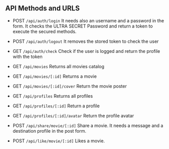 ## API Methods and URLS

-   POST `/api/auth/login`
    It needs also an username and a password in the form. It checks the ULTRA SECRET Password and return a token to execute the secured methods.
-   POST `/api/auth/logout` It removes the stored token to check the user
-   GET `/api/auth/check` Check if the user is logged and return the profile with the token
-   GET `/api/movies` Returns all movies catalog
-   GET `/api/movies/[:id]` Returns a movie
-   GET `/api/movies/[:id]/cover` Return the movie poster
-   GET `/api/profiles` Returns all profiles
-   GET `/api/profiles/[:id]` Return a profile
-   GET `/api/profiles/[:id]/avatar` Return the profile avatar

-   POST `/api/share/movie/[:id]` Share a movie. It needs a message and a destination profile in the post form.
-   POST `/api/like/movie/[:id]` Likes a movie.
